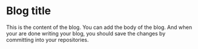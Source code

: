 # Blog title
This is the content of the blog. You can add the body of the blog. And when your are done writing your blog, you should save the changes by committing into your repositories.
